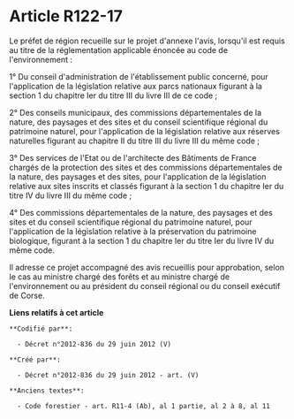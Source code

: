 # Article R122-17

Le préfet de région recueille sur le projet d'annexe l'avis, lorsqu'il est requis au titre de la réglementation applicable
énoncée au code de l'environnement : 

1° Du conseil d'administration de l'établissement public concerné, pour l'application de la législation relative aux parcs
nationaux figurant à la section 1 du chapitre Ier du titre III du livre III de ce code ; 

2° Des conseils municipaux, des commissions départementales de la nature, des paysages et des sites et du conseil
scientifique régional du patrimoine naturel, pour l'application de la législation relative aux réserves naturelles figurant
au chapitre II du titre III du livre III du même code ; 

3° Des services de l'Etat ou de l'architecte des Bâtiments de France chargés de la protection des sites et des commissions
départementales de la nature, des paysages et des sites, pour l'application de la législation relative aux sites inscrits et
classés figurant à la section 1 du chapitre Ier du titre IV du livre III du même code ; 

4° Des commissions départementales de la nature, des paysages et des sites et du conseil scientifique régional du patrimoine
naturel, pour l'application de la législation relative à la préservation du patrimoine biologique, figurant à la section 1 du
chapitre Ier du titre Ier du livre IV du même code. 

Il adresse ce projet accompagné des avis recueillis pour approbation, selon le cas au ministre chargé des forêts et au
ministre chargé de l'environnement ou au président du conseil régional ou du conseil exécutif de Corse.

**Liens relatifs à cet article**

	**Codifié par**:

	  - Décret n°2012-836 du 29 juin 2012 (V)

	**Créé par**:

	  - Décret n°2012-836 du 29 juin 2012 - art. (V)

	**Anciens textes**:

	  - Code forestier - art. R11-4 (Ab), al 1 partie, al 2 à 8, al 11
